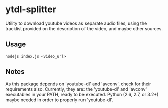 # ytdl-splitter
Utility to download youtube videos as separate audio files, using the tracklist provided on the description of the video, and maybe other sources.

## Usage

  `nodejs index.js <video_url>`


## Notes

As this package depends on 'youtube-dl' and 'avconv', check for their requirements also. Currently, they are: the 'youtube-dl' and 'avconv' executables in your PATH, ready to be executed. Python (2.6, 2.7, or 3.2+) maybe needed in order to properly run 'youtube-dl'.
